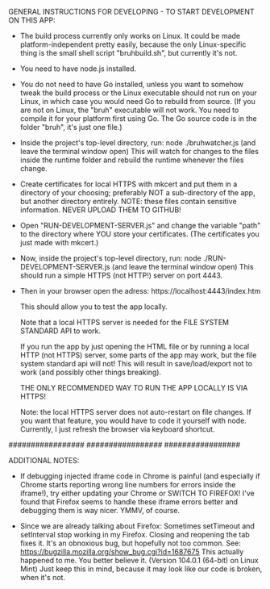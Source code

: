 
GENERAL INSTRUCTIONS FOR DEVELOPING - TO START DEVELOPMENT ON THIS APP:

- The build process currently only works on Linux.
  It could be made platform-independent pretty easily,
  because the only Linux-specific thing is
  the small shell script "bruhbuild.sh", but currently it's not.

- You need to have node.js installed.

- You do not need to have Go installed, unless you want
  to somehow tweak the build process or the Linux executable
  should not run on your Linux, in which case you would need Go to rebuild from source.
  (If you are not on Linux, the "bruh" executable
  will not work. You need to compile it for your platform first
  using Go. The Go source code is in the folder "bruh", it's just one file.)

- Inside the project's top-level directory, run:
  node ./bruhwatcher.js
  (and leave the terminal window open)
  This will watch for changes to the files inside the runtime folder
  and rebuild the runtime whenever the files change.

- Create certificates for local HTTPS with mkcert and 
  put them in a directory of your choosing; preferably
  NOT a sub-directory of the app, but another directory entirely.
  NOTE: these files contain sensitive information.
  NEVER UPLOAD THEM TO GITHUB!

- Open "RUN-DEVELOPMENT-SERVER.js" and change
  the variable "path" to the directory
  where YOU store your certificates.
  (The certificates you just made with mkcert.)

- Now, inside the project's top-level directory, run:
  node ./RUN-DEVELOPMENT-SERVER.js
  (and leave the terminal window open)
  This should run a simple HTTPS (not HTTP!) server
  on port 4443.

- Then in your browser open the adress:
  https://localhost:4443/index.htm  

  This should allow you to test the app locally.

  Note that a local HTTPS server is needed
  for the FILE SYSTEM STANDARD API to work.

  If you run the app by just opening the HTML file
  or by running a local HTTP (not HTTPS) server, some parts
  of the app may work, but the file system standard api will not!
  This will result in save/load/export not to work (and possibly
  other things breaking).

  THE ONLY RECOMMENDED WAY TO RUN THE APP LOCALLY IS VIA HTTPS!

  Note: the local HTTPS server does not auto-restart on file changes.
  If you want that feature, you would have to code it yourself
  with node. Currently, I just refresh the browser via keyboard shortcut.

#################
#################
#################

ADDITIONAL NOTES:

- If debugging injected iframe code in Chrome is painful (and especially
  if Chrome starts reporting wrong line numbers for errors inside the iframe!),
  try either updating your Chrome or SWITCH TO FIREFOX! I've found that Firefox
  seems to handle these iframe errors better and debugging them is way nicer.
  YMMV, of course.

-  Since we are already talking about Firefox:
  Sometimes setTimeout and setInterval stop working in my Firefox.
  Closing and reopening the tab fixes it. It's an obnoxious bug, but
  hopefully not too common.
  See:
  https://bugzilla.mozilla.org/show_bug.cgi?id=1687675
  This actually happened to me. You better believe it.
  (Version 104.0.1 (64-bit) on Linux Mint)
  Just keep this in mind, because it may look like our code is broken, when it's not.
